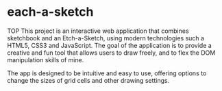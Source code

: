 # each-a-sketch
TOP
This project is an interactive web application that combines sketchbook and an Etch-a-Sketch, using modern technologies such a HTML5, CSS3 and JavaScript. The goal of the application is to provide a creative and fun tool that allows users to draw freely, and to flex the DOM manipulation skills of mine.

The app is designed to be intuitive and easy to use, offering options to change the sizes of grid cells and other drawing settings.